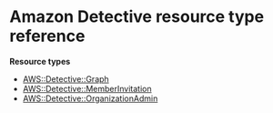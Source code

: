 # Amazon Detective resource type reference<a name="AWS_Detective"></a>

**Resource types**
+ [AWS::Detective::Graph](aws-resource-detective-graph.md)
+ [AWS::Detective::MemberInvitation](aws-resource-detective-memberinvitation.md)
+ [AWS::Detective::OrganizationAdmin](aws-resource-detective-organizationadmin.md)